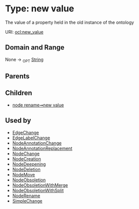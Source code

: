 
# Type: new value


The value of a property held in the old instance of the ontology

URI: [ocl:new_value](http://w3id.org/oclnew_value)


## Domain and Range

None ->  <sub>OPT</sub> [String](types/String.md)

## Parents


## Children

 *  [node rename➞new value](node_rename_new_value.md)

## Used by

 * [EdgeChange](EdgeChange.md)
 * [EdgeLabelChange](EdgeLabelChange.md)
 * [NodeAnnotationChange](NodeAnnotationChange.md)
 * [NodeAnnotationReplacement](NodeAnnotationReplacement.md)
 * [NodeChange](NodeChange.md)
 * [NodeCreation](NodeCreation.md)
 * [NodeDeepening](NodeDeepening.md)
 * [NodeDeletion](NodeDeletion.md)
 * [NodeMove](NodeMove.md)
 * [NodeObsoletion](NodeObsoletion.md)
 * [NodeObsoletionWithMerge](NodeObsoletionWithMerge.md)
 * [NodeObsoletionWithSplit](NodeObsoletionWithSplit.md)
 * [NodeRename](NodeRename.md)
 * [SimpleChange](SimpleChange.md)
